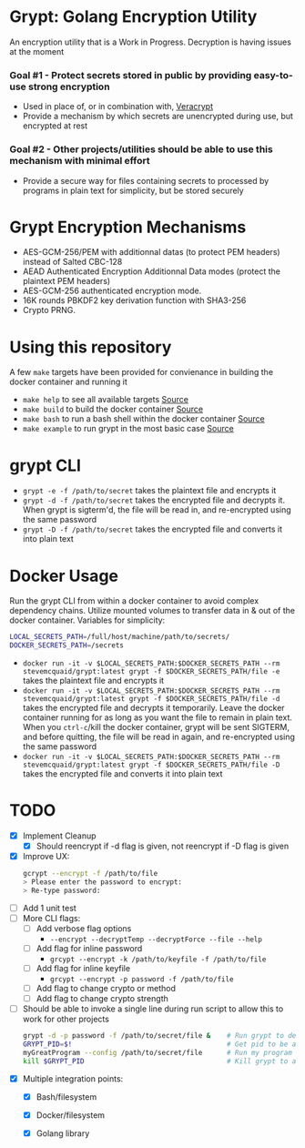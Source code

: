 # Grypt: Golang Encryption Utility

An encryption utility that is a Work in Progress. Decryption is having issues at the moment

### Goal #1 - Protect secrets stored in public by providing easy-to-use strong encryption
  * Used in place of, or in combination with, [Veracrypt](https://en.wikipedia.org/wiki/VeraCrypt)
  * Provide a mechanism by which secrets are unencrypted during use, but encrypted at rest
### Goal #2 - Other projects/utilities should be able to use this mechanism with minimal effort
  * Provide a secure way for files containing secrets to processed by programs in plain text for simplicity, but be stored securely

# Grypt Encryption Mechanisms
  - AES-GCM-256/PEM with additionnal datas (to protect PEM headers) instead of Salted CBC-128
  - AEAD Authenticated Encryption Additionnal Data modes (protect the plaintext PEM headers)
  - AES-GCM-256 authenticated encryption mode.
  - 16K rounds PBKDF2 key derivation function with SHA3-256
  - Crypto PRNG.

# Using this repository
A few `make` targets have been provided for convienance in building the docker container and running it
  - `make help` to see all available targets [Source](Makefile#L22)
  - `make build` to build the docker container [Source](scripts/build.sh)
  - `make bash` to run a bash shell within the docker container [Source](scripts/bash.sh)
  - `make example` to run grypt in the most basic case [Source](scripts/example.sh)

# grypt CLI
  - `grypt -e -f /path/to/secret` takes the plaintext file and encrypts it
  - `grypt -d -f /path/to/secret` takes the encrypted file and decrypts it. When grypt is sigterm'd, the file will be read in, and re-encrypted using the same password
  - `grypt -D -f /path/to/secret` takes the encrypted file and converts it into plain text

# Docker Usage
  Run the grypt CLI from within a docker container to avoid complex dependency chains.  Utilize mounted volumes to transfer data in & out of the docker container.
  Variables for simplicity:
  ```bash
  LOCAL_SECRETS_PATH=/full/host/machine/path/to/secrets/
  DOCKER_SECRETS_PATH=/secrets
  ```
  - `docker run -it -v $LOCAL_SECRETS_PATH:$DOCKER_SECRETS_PATH --rm stevemcquaid/grypt:latest grypt -f $DOCKER_SECRETS_PATH/file -e` takes the plaintext file and encrypts it
  - `docker run -it -v $LOCAL_SECRETS_PATH:$DOCKER_SECRETS_PATH --rm stevemcquaid/grypt:latest grypt -f $DOCKER_SECRETS_PATH/file -d` takes the encrypted file and decrypts it temporarily. Leave the docker container running for as long as you want the file to remain in plain text. When you `ctrl-c`/kill the docker container, grypt will be sent SIGTERM, and before quitting, the file will be read in again, and re-encrypted using the same password
  - `docker run -it -v $LOCAL_SECRETS_PATH:$DOCKER_SECRETS_PATH --rm stevemcquaid/grypt:latest grypt -f $DOCKER_SECRETS_PATH/file -D` takes the encrypted file and converts it into plain text


# TODO
  - [x] Implement Cleanup
    - [x] Should reencrypt if -d flag is given, not reencrypt if -D flag is given
  - [x] Improve UX:
      ```bash
      gcrypt --encrypt -f /path/to/file
      > Please enter the password to encrypt:
      > Re-type password:
      ```
  - [ ] Add 1 unit test
  - [ ] More CLI flags:
    - [ ] Add verbose flag options
      * `--encrypt --decryptTemp --decryptForce --file --help`
    - [ ] Add flag for inline password
      * `grcypt --encrypt -k /path/to/keyfile -f /path/to/file`
    - [ ] Add flag for inline keyfile
      * `grcypt --encrypt -p password -f /path/to/file`
    - [ ] Add flag to change crypto or method
    - [ ] Add flag to change crypto strength
  - [ ] Should be able to invoke a single line during run script to allow this to work for other projects
      ```bash
      grypt -d -p password -f /path/to/secret/file &    # Run grypt to decrypt the file and send it to background
      GRYPT_PID=$!                                      # Get pid to be able to easily kill it later
      myGreatProgram --config /path/to/secret/file      # Run my program using file now decrypted to plaintext
      kill $GRYPT_PID                                   # Kill grypt to automatically re-encrypt the file
      ```
  - [x] Multiple integration points:
      - [x] Bash/filesystem
      - [x] Docker/filesystem
      - [x] Golang library

    